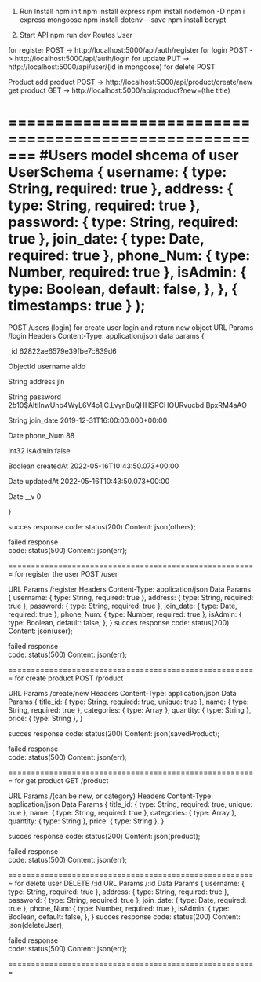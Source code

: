1. Run Install
   npm init
   npm install express
   npm install nodemon -D
   npm i express mongoose
   npm install dotenv --save
   npm install bcrypt

2. Start API
   npm run dev
   Routes
   User

for register POST -> http://localhost:5000/api/auth/register
for login POST -> http://localhost:5000/api/auth/login
for update PUT -> http://localhost:5000/api/user/(id in mongoose)
for delete POST

Product
add product POST -> http://localhost:5000/api/product/create/new
get product GET -> http://localhost:5000/api/product?new=(the title)

=======================================================
#Users
model shcema of user
UserSchema
{
username: { type: String, required: true },
address: { type: String, required: true },
password: { type: String, required: true },
join_date: { type: Date, required: true },
phone_Num: { type: Number, required: true },
isAdmin: {
type: Boolean,
default: false,
},
},
{ timestamps: true }
);
=======================================================

POST /users (login)
for create user login and return new object
URL Params
/login
Headers
Content-Type: application/json
data params
{

\_id
62822ae6579e39fbe7c839d6

ObjectId
username
aldo

String
address
jln

String
password
$2b$10$AItllnwUhb4WyL6V4o1jC.LvynBuQHHSPCHOURvucbd.BpxRM4aAO

String
join_date
2019-12-31T16:00:00.000+00:00

Date
phone_Num
88

Int32
isAdmin
false

Boolean
createdAt
2022-05-16T10:43:50.073+00:00

Date
updatedAt
2022-05-16T10:43:50.073+00:00

Date
\_\_v
0

}

succes response
code: status(200)
Content: json(others);

failed response  
 code: status(500)
Content: json(err);

=======================================================
for register the user
POST /user

URL Params
/register
Headers
Content-Type: application/json
Data Params
{
username: { type: String, required: true },
address: { type: String, required: true },
password: { type: String, required: true },
join_date: { type: Date, required: true },
phone_Num: { type: Number, required: true },
isAdmin: {
type: Boolean,
default: false,
},
}
succes response
code: status(200)
Content: json(user);

failed response  
 code: status(500)
Content: json(err);

=======================================================
for create product
POST /product

URL Params
/create/new
Headers
Content-Type: application/json
Data Params
{
title_id: { type: String, required: true, unique: true },
name: { type: String, required: true },
categories: { type: Array },
quantity: { type: String },
price: { type: String },
}

succes response
code: status(200)
Content: json(savedProduct);

failed response  
 code: status(500)
Content: json(err);

=======================================================
for get product
GET /product

URL Params
/(can be new, or category)
Headers
Content-Type: application/json
Data Params
{
title_id: { type: String, required: true, unique: true },
name: { type: String, required: true },
categories: { type: Array },
quantity: { type: String },
price: { type: String },
}

succes response
code: status(200)
Content: json(product);

failed response  
 code: status(500)
Content: json(err);

=======================================================
for delete user
DELETE /:id
URL Params
/:id
Data Params
{
username: { type: String, required: true },
address: { type: String, required: true },
password: { type: String, required: true },
join_date: { type: Date, required: true },
phone_Num: { type: Number, required: true },
isAdmin: {
type: Boolean,
default: false,
},
}
succes response
code: status(200)
Content: json(deleteUser);

failed response  
 code: status(500)
Content: json(err);

=======================================================
